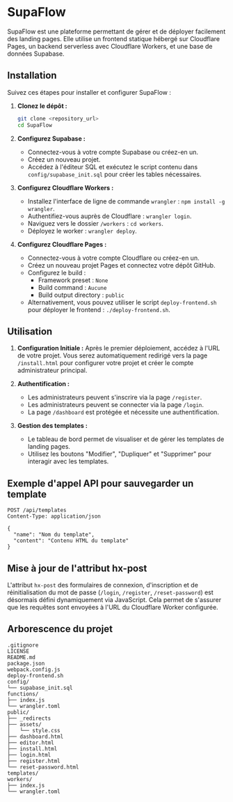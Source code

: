 # SupaFlow

SupaFlow est une plateforme permettant de gérer et de déployer facilement des landing pages. Elle utilise un frontend statique hébergé sur Cloudflare Pages, un backend serverless avec Cloudflare Workers, et une base de données Supabase.

## Installation

Suivez ces étapes pour installer et configurer SupaFlow :

1. **Clonez le dépôt :**
   ```bash
   git clone <repository_url>
   cd SupaFlow
   ```

2. **Configurez Supabase :**
   - Connectez-vous à votre compte Supabase ou créez-en un.
   - Créez un nouveau projet.
   - Accédez à l'éditeur SQL et exécutez le script contenu dans `config/supabase_init.sql` pour créer les tables nécessaires.

3. **Configurez Cloudflare Workers :**
   - Installez l'interface de ligne de commande `wrangler` : `npm install -g wrangler`.
   - Authentifiez-vous auprès de Cloudflare : `wrangler login`.
   - Naviguez vers le dossier `/workers` : `cd workers`.
   - Déployez le worker : `wrangler deploy`.

4. **Configurez Cloudflare Pages :**
   - Connectez-vous à votre compte Cloudflare ou créez-en un.
   - Créez un nouveau projet Pages et connectez votre dépôt GitHub.
   - Configurez le build :
     - Framework preset : `None`
     - Build command : `Aucune`
     - Build output directory : `public`
   - Alternativement, vous pouvez utiliser le script `deploy-frontend.sh` pour déployer le frontend : `./deploy-frontend.sh`.

## Utilisation

1. **Configuration Initiale :** Après le premier déploiement, accédez à l'URL de votre projet. Vous serez automatiquement redirigé vers la page `/install.html` pour configurer votre projet et créer le compte administrateur principal.

2. **Authentification :**
   - Les administrateurs peuvent s'inscrire via la page `/register`.
   - Les administrateurs peuvent se connecter via la page `/login`.
   - La page `/dashboard` est protégée et nécessite une authentification.

3. **Gestion des templates :**
   - Le tableau de bord permet de visualiser et de gérer les templates de landing pages.
   - Utilisez les boutons "Modifier", "Dupliquer" et "Supprimer" pour interagir avec les templates.

## Exemple d'appel API pour sauvegarder un template

```
POST /api/templates
Content-Type: application/json

{
  "name": "Nom du template",
  "content": "Contenu HTML du template"
}
```

## Mise à jour de l'attribut hx-post

L'attribut `hx-post` des formulaires de connexion, d'inscription et de réinitialisation du mot de passe (`/login`, `/register`, `/reset-password`) est désormais défini dynamiquement via JavaScript. Cela permet de s'assurer que les requêtes sont envoyées à l'URL du Cloudflare Worker configurée.

## Arborescence du projet
```
.gitignore
LICENSE
README.md
package.json
webpack.config.js
deploy-frontend.sh
config/
└── supabase_init.sql
functions/
├── index.js
└── wrangler.toml
public/
├── _redirects
├── assets/
│   └── style.css
├── dashboard.html
├── editor.html
├── install.html
├── login.html
├── register.html
└── reset-password.html
templates/
workers/
├── index.js
└── wrangler.toml
